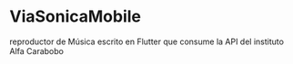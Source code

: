 # ViaSonicaMobile
reproductor de Música escrito en Flutter que consume la API del instituto Alfa Carabobo
